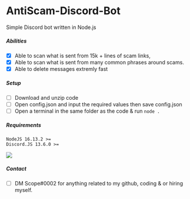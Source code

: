 # AntiScam-Discord-Bot

Simple Discord bot written in Node.js 

##### Abilities
- [X] Able to scan what is sent from 15k + lines of scam links,
- [X] Able to scan what is sent from many common phrases around scams.
- [X] Able to delete messages extremly fast

##### Setup
- [ ] Download and unzip code
- [ ] Open config.json and input the required values then save config.json
- [ ] Open a terminal in the same folder as the code & run `node .`

##### Requirements
```
NodeJS 16.13.2 >=
Discord.JS 13.6.0 >=
```

<img src="https://cdn.upload.systems/uploads/tIRk4wN3.gif">

##### Contact
- [ ] DM Scope#0002 for anything related to my github, coding & or hiring myself.
